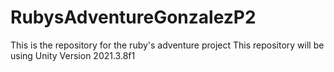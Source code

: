 # RubysAdventureGonzalezP2
This is the repository for the ruby's adventure project
This repository will be using Unity Version 2021.3.8f1
